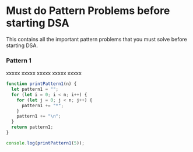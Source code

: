# Must do Pattern Problems before starting DSA

This contains all the important pattern problems that you must solve before starting DSA.

### Pattern 1

xxxxx
xxxxx
xxxxx
xxxxx
xxxxx

```javascript
function printPattern1(n) {
  let pattern1 = "";
  for (let i = 0; i < n; i++) {
    for (let j = 0; j < n; j++) {
      pattern1 += "*";
    }
    pattern1 += "\n";
  }
  return pattern1;
}

console.log(printPattern1(5));
```
